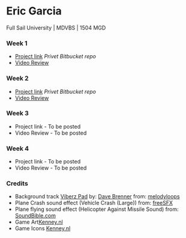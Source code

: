 # Eric Garcia #
Full Sail University | MDVBS | 1504 MGD

### Week 1 ###
* [Project link](https://bitbucket.org/eng618/plane-runner/commits/a39b619d15975afb8b964e444f2bcddb22dbddcc) *Privet Bitbucket repo*
* [Video Review](http://youtu.be/87pXpsE6WP0)

### Week 2 ###
* [Project link](https://bitbucket.org/eng618/plane-runner/commits/edcf67b1179f57f13bbe946c94d12508f7c4b915) *Privet Bitbucket repo*
* [Video Review](https://youtu.be/tjtKz4rC6w8)

### Week 3 ###
* Project link - To be posted
* Video Review - To be posted

### Week 4 ###
* Project link - To be posted
* Video Review - To be posted

### Credits ###
* Background track [Viberz Pad](http://www.melodyloops.com/tracks/viberz-pad/) by: [Dave Brenner](http://www.melodyloops.com/composers/dave-brenner/) from: [melodyloops](http://www.melodyloops.com/)
* Plane Crash sound effect (Vehicle Crash (Large)) from: [freeSFX](http://www.freesfx.co.uk)
* Plane flying sound effect (Helicopter Against Missile Sound) from: [SoundBible.com](http://soundbible.com/2023-Helicopter-Against-Missile.html)
* Game Art[Kenney.nl](http://opengameart.org/content/tappy-plane)
* Game Icons [Kenney.nl](http://kenney.nl/assets/game-icons)

